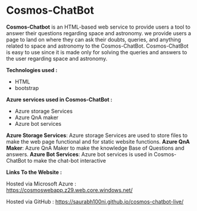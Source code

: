 # Cosmos-ChatBot
**Cosmos-Chatbot** is an HTML-based web service to provide users a tool to answer their questions regarding space and astronomy. we provide users a page to land on where they can ask their doubts, queries, and anything related to space and astronomy to the Cosmos-ChatBot. Cosmos-ChatBot is easy to use since it is made only for solving the queries and answers to the user regarding space and astronomy.

**Technologies used :**
* HTML
* bootstrap

**Azure services used in Cosmos-ChatBot :**

* Azure storage Services
* Azure QnA maker
* Azure bot services

**Azure Storage Services**: Azure storage Services are used to store files to make the web page functional and for static website functions.
**Azure QnA Maker**: Azure QnA Maker to make the knowledge Base of Questions and answers.
**Azure Bot Services**: Azure bot services is used in Cosmos-ChatBot to make the chat-bot interactive

**Links To the Website :**

Hosted via Microsoft Azure : https://cosmoswebapp.z29.web.core.windows.net/

Hosted via GitHub : https://saurabh100ni.github.io/cosmos-chatbot-live/
